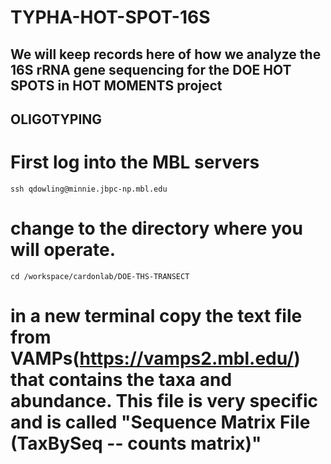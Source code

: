 # TYPHA-HOT-SPOT-16S

## We will keep records here of how we analyze the 16S rRNA gene sequencing for the DOE HOT SPOTS in HOT MOMENTS project

## OLIGOTYPING

# First log into the MBL servers
    
    ssh qdowling@minnie.jbpc-np.mbl.edu

# change to the directory where you will operate. 

    cd /workspace/cardonlab/DOE-THS-TRANSECT

# in a new terminal copy the text file from VAMPs(https://vamps2.mbl.edu/) that contains the taxa and abundance. This file is very specific and is called "Sequence Matrix File (TaxBySeq -- counts matrix)"

    
